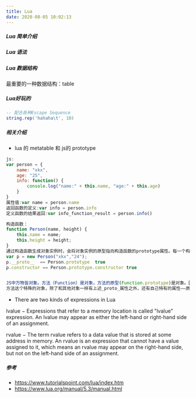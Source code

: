 ```yaml
---
title: Lua
date: 2020-08-05 10:02:13
---
```

##### Lua 简单介绍
##### Lua 语法
##### Lua 数据结构

最重要的一种数据结构：table

##### Lua好玩的
```lua
-- 配合各种Escape Sequence
string.rep('hahaha\t', 10)
```
##### 相关介绍

- lua 的 metatable 和 js的 prototype
```javascript
js:
var person = {
    name: "xkx",
    age: "25",
    info: function() {
        console.log("name:" + this.name, "age:" + this.age)
    }
}
属性值:var name = person.name
返回函数的定义:var info = person.info
定义函数的结果返回:var info_function_result = person.info()

构造函数：
function Person(name, height) {
    this.name = name;
    this.height = height;
}
通过构造函数生成对象实例时，会将对象实例的原型指向构造函数的prototype属性。每一个构造函数都有一个prototype属性，这个属性就是对象实例的原型对象
var p = new Person("xkx","24");
p.__proto__  == Person.prototype  true
p.constructor == Person.prototype.constructor true


JS中万物皆对象。方法（Function）是对象，方法的原型(Function.prototype)是对象。因此，它们都会具有对象共有的特点。即：对象具有属性__proto__，可称为隐式原型，一个对象的隐式原型指向构造该对象的构造函数的原型，这也保证了实例能够访问在构造函数原型中定义的属性和方法
方法这个特殊的对象，除了和其他对象一样有上述_proto_属性之外，还有自己特有的属性——原型属性（prototype），这个属性是一个指针，指向一个对象，这个对象的用途就是包含所有实例共享的属性和方法（我们把这个对象叫做原型对象）。原型对象也有一个属性，叫做constructor，这个属性包含了一个指针，指回原函数
```


- There are two kinds of expressions in Lua 

lvalue − Expressions that refer to a memory location is called "lvalue" expression. An lvalue may appear as either the left-hand or right-hand side of an assignment.

rvalue − The term rvalue refers to a data value that is stored at some address in memory. An rvalue is an expression that cannot have a value assigned to it, which means an rvalue may appear on the right-hand side, but not on the left-hand side of an assignment.





##### 参考
- https://www.tutorialspoint.com/lua/index.htm
- https://www.lua.org/manual/5.3/manual.html

